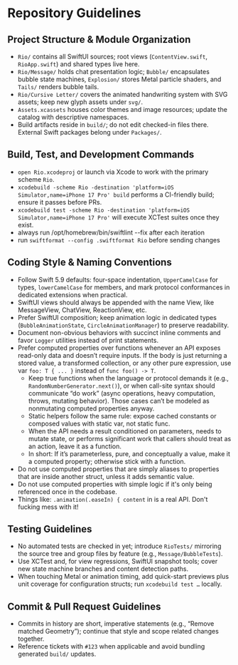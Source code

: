 # Repository Guidelines

## Project Structure & Module Organization
- `Rio/` contains all SwiftUI sources; root views (`ContentView.swift`, `RioApp.swift`) and shared types live here.
- `Rio/Message/` holds chat presentation logic; `Bubble/` encapsulates bubble state machines, `Explosion/` stores Metal particle shaders, and `Tails/` renders bubble tails.
- `Rio/Cursive Letter/` covers the animated handwriting system with SVG assets; keep new glyph assets under `svg/`.
- `Assets.xcassets` houses color themes and image resources; update the catalog with descriptive namespaces.
- Build artifacts reside in `build/`; do not edit checked-in files there. External Swift packages belong under `Packages/`.

## Build, Test, and Development Commands
- `open Rio.xcodeproj` or launch via Xcode to work with the primary scheme `Rio`.
- `xcodebuild -scheme Rio -destination 'platform=iOS Simulator,name=iPhone 17 Pro' build` performs a CI-friendly build; ensure it passes before PRs.
- `xcodebuild test -scheme Rio -destination 'platform=iOS Simulator,name=iPhone 17 Pro'` will execute XCTest suites once they exist.
- always run /opt/homebrew/bin/swiftlint --fix after each iteration
- run `swiftformat --config .swiftformat Rio` before sending changes

## Coding Style & Naming Conventions
- Follow Swift 5.9 defaults: four-space indentation, `UpperCamelCase` for types, `lowerCamelCase` for members, and mark protocol conformances in dedicated extensions when practical.
- SwiftUI views should always be appended with the name View, like MessageView, ChatView, ReactionView, etc.
- Prefer SwiftUI composition; keep animation logic in dedicated types (`BubbleAnimationState`, `CircleAnimationManager`) to preserve readability.
- Document non-obvious behaviors with succinct inline comments and favor `Logger` utilities instead of print statements.
- Prefer computed properties over functions whenever an API exposes read-only data and doesn’t require inputs. If the body is just returning a stored value, a transformed collection, or any other pure expression, use var `foo: T { ... }` instead of `func foo() -> T`.
  - Keep true functions when the language or protocol demands it (e.g., `RandomNumberGenerator.next()`), or when call-site syntax should communicate “do work” (async operations, heavy computation, throws, mutating behavior). Those cases can’t be modeled as nonmutating computed properties anyway.
  - Static helpers follow the same rule: expose cached constants or composed values with static var, not static func.
  - When the API needs a result conditioned on parameters, needs to mutate state, or performs significant work that callers should treat as an action, leave it as a function.
  - In short: If it’s parameterless, pure, and conceptually a value, make it a computed property; otherwise stick with a function.
- Do not use computed properties that are simply aliases to properties that are inside another struct, unless it adds semantic value.
- Do not use computed properties with simple logic if it's only being referenced once in the codebase.
- Things like: `.animation(.easeIn) { content` in is a real API. Don't fucking mess with it!

## Testing Guidelines
- No automated tests are checked in yet; introduce `RioTests/` mirroring the source tree and group files by feature (e.g., `Message/BubbleTests`).
- Use XCTest and, for view regressions, SwiftUI snapshot tools; cover new state machine branches and content detection paths.
- When touching Metal or animation timing, add quick-start previews plus unit coverage for configuration structs; run `xcodebuild test …` locally.

## Commit & Pull Request Guidelines
- Commits in history are short, imperative statements (e.g., “Remove matched Geometry”); continue that style and scope related changes together.
- Reference tickets with `#123` when applicable and avoid bundling generated `build/` updates.
> 